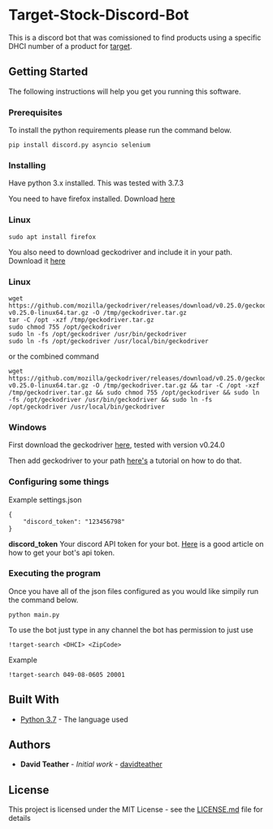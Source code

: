 # Target-Stock-Discord-Bot

This is a discord bot that was comissioned to find products using a specific DHCI number of a product for [target](https://www.target.com). 

## Getting Started

The following instructions will help you get you running this software.

### Prerequisites

To install the python requirements please run the command below.

```
pip install discord.py asyncio selenium
```

### Installing

Have python 3.x installed. This was tested with 3.7.3

You need to have firefox installed. Download [here](https://www.mozilla.org/en-US/firefox/new/)

### Linux
```
sudo apt install firefox
```

You also need to download geckodriver and include it in your path. Download it [here](https://github.com/mozilla/geckodriver/releases)

### Linux
```
wget https://github.com/mozilla/geckodriver/releases/download/v0.25.0/geckodriver-v0.25.0-linux64.tar.gz -O /tmp/geckodriver.tar.gz 
tar -C /opt -xzf /tmp/geckodriver.tar.gz 
sudo chmod 755 /opt/geckodriver 
sudo ln -fs /opt/geckodriver /usr/bin/geckodriver 
sudo ln -fs /opt/geckodriver /usr/local/bin/geckodriver
```

or the combined command
```
wget https://github.com/mozilla/geckodriver/releases/download/v0.25.0/geckodriver-v0.25.0-linux64.tar.gz -O /tmp/geckodriver.tar.gz && tar -C /opt -xzf /tmp/geckodriver.tar.gz && sudo chmod 755 /opt/geckodriver && sudo ln -fs /opt/geckodriver /usr/bin/geckodriver && sudo ln -fs /opt/geckodriver /usr/local/bin/geckodriver
```

### Windows

First download the geckodriver [here](https://github.com/mozilla/geckodriver/releases), tested with version v0.24.0

Then add geckodriver to your path [here's](https://helpdeskgeek.com/windows-10/add-windows-path-environment-variable/) a tutorial on how to do that.


### Configuring some things

Example settings.json
```
{
    "discord_token": "123456798"
}
```

**discord_token** Your discord API token for your bot. [Here](https://www.writebots.com/discord-bot-token/) is a good article on how to get your bot's api token.

### Executing the program

Once you have all of the json files configured as you would like simpily run the command below.

```
python main.py
```

To use the bot just type in any channel the bot has permission to just use
```
!target-search <DHCI> <ZipCode>
```

Example
```
!target-search 049-08-0605 20001
```

## Built With

* [Python 3.7](https://www.python.org/) - The language used

## Authors

* **David Teather** - *Initial work* - [davidteather](https://github.com/davidteather)

## License

This project is licensed under the MIT License - see the [LICENSE.md](LICENSE.md) file for details